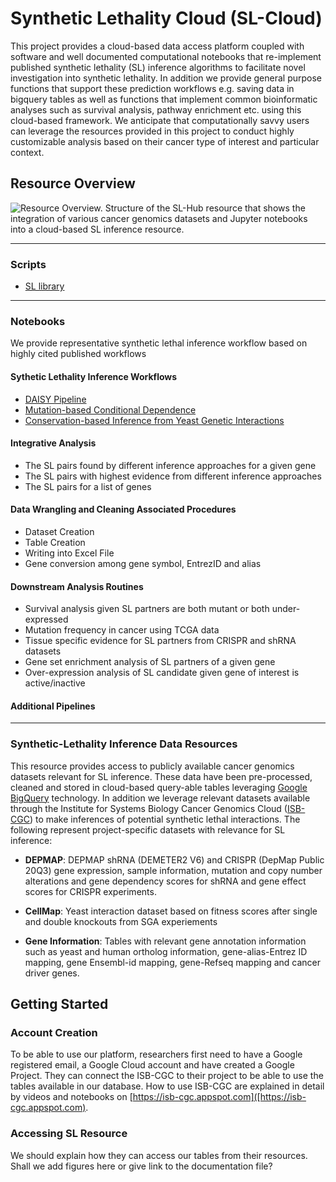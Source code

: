 # Synthetic Lethality Cloud (SL-Cloud)

This project provides a cloud-based data access platform coupled with software and well documented computational notebooks that re-implement published synthetic lethality (SL) inference algorithms to facilitate novel investigation into synthetic lethality. In addition  we provide general purpose functions that support these prediction workflows e.g. saving data in bigquery tables as well as functions that implement common bioinformatic analyses such as  survival analysis, pathway enrichment etc. using this cloud-based framework. We anticipate that computationally savvy users can leverage the resources provided in this project to conduct highly customizable analysis based on their cancer type of interest and particular context. 

## Resource Overview
![Resource Overview. Structure of the SL-Hub resource that shows the integration of various cancer genomics datasets and Jupyter notebooks into a cloud-based SL inference resource. ](https://github.com/bhrtrcn/SyntheticLethality/blob/master/figures/slhub_overview.png)

***
### Scripts
- [SL library](https://github.com/IlyaLab/SL-Cloud/tree/main/scripts/)
***

### Notebooks
We provide representative synthetic lethal inference workflow based on highly cited published workflows

#### Sythetic Lethality Inference Workflows 

- [DAISY Pipeline](https://github.com/IlyaLab/SL-Cloud/blob/main/DAISY_pipeline/DAISY_from_library.ipynb) 
- [Mutation-based Conditional Dependence](https://github.com/bhrtrcn/SyntheticLethality/blob/c7bf444b2eece46777dd545b52f18cd4150d0153/Notebooks/mutation_based_conditional_dependence_pipeline/SL-mut-crispr.ipynb)
- [Conservation-based Inference from Yeast Genetic Interactions](https://github.com/bhrtrcn/SyntheticLethality/blob/c7bf444b2eece46777dd545b52f18cd4150d0153/Notebooks/leveraging_conservation_pipeline/YeastOrtholog_SL_pairs.ipynb)

#### Integrative Analysis
- The SL pairs found by different inference approaches for a given gene 
- The SL pairs with highest evidence from different inference approaches
- The SL pairs for a list of genes

#### Data Wrangling and Cleaning Associated Procedures 
- Dataset Creation
- Table Creation
- Writing into Excel File
- Gene conversion among gene symbol, EntrezID and alias 

#### Downstream Analysis Routines

- Survival analysis given SL partners are both mutant or both under-expressed
- Mutation frequency in cancer using TCGA data
- Tissue specific evidence for SL partners from CRISPR and shRNA datasets
- Gene set enrichment analysis of SL partners of a given gene
- Over-expression analysis of SL candidate given gene of interest is active/inactive 


#### Additional Pipelines 

***

### Synthetic-Lethality Inference Data Resources
This resource provides access to publicly available cancer genomics datasets relevant for SL inference. These data have been pre-processed, cleaned and stored in cloud-based query-able tables leveraging [Google BigQuery](https://cloud.google.com/bigquery)  technology. In addition we leverage relevant datasets available through the Institute for Systems Biology Cancer Genomics Cloud ([ISB-CGC](https://isb-cgc.appspot.com/)) to make inferences of potential synthetic lethal interactions. 
The following represent project-specific datasets with relevance for SL inference:

- **DEPMAP**: DEPMAP shRNA (DEMETER2 V6) and CRISPR (DepMap Public 20Q3) gene expression, sample information, mutation and copy number alterations and gene dependency scores for shRNA and gene effect scores for CRISPR experiments.

- **CellMap**: Yeast interaction dataset based on fitness scores after single and double knockouts from SGA experiements

- **Gene Information**: Tables with relevant gene annotation information such as yeast and human ortholog information, gene-alias-Entrez ID mapping, gene Ensembl-id mapping, gene-Refseq mapping and  cancer driver genes.

## Getting Started

### Account Creation
To be able to use our platform, researchers first need to have a Google registered email, a Google Cloud account and have created a Google Project. They can connect the ISB-CGC to their project to be able to use the tables available in our database. How to use ISB-CGC are explained in detail by videos and notebooks on  [https://isb-cgc.appspot.com]([https://isb-cgc.appspot.com).


### Accessing SL Resource

We should explain how they can access our tables from their resources. 
Shall we add figures here or give link to the documentation file?
